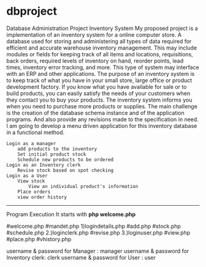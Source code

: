 # dbproject
Database Administration Project
				Inventory System
My proposed project is a implementation of an inventory system for a online computer store. A database used for storing and administering all types of data required for efficient and accurate warehouse inventory management. This may include modules or fields for keeping track of all items and locations, requisitions, back orders, required levels of inventory on hand, reorder points, lead times, inventory error tracking, and more. This type of system may interface with an ERP and other applications. The purpose of an inventory system is to keep track of what you have in your small store, large office or product development factory. If you know what you have available for sale or to build products, you can easily satisfy the needs of your customers when they contact you to buy your products. The inventory system informs you when you need to purchase more products or supplies. The main challenge is the creation of the database schema instance and of the application programs. And also provide any revisions made to the specification in need. I am going to develop a menu driven application for this inventory  database in a functional method.

    Login as a manager
        add products to the inventory
        Set initial product stock
        Schedule new products to be ordered
    Login as an Inventory clerk
        Revise stock based on spot checking
    Login as a User
        View stock
            View an individual product's information
        Place orders
        view order history

-----------------------------------------------------------------------------------------------------------

Program Execution
    It starts with ****php welcome.php****


 #welcome.php
   #mandet.php
1)logindetails.php
  #add.php
  #stock.php
  #schedule.php
2.)loginclerk.php
   #revise.php
3.)loginuser.php
   #view.php
   #place.php
   #vhistory.php





username & password for Manager : manager
username & password for Inventory clerk: clerk
username & password for User : user

